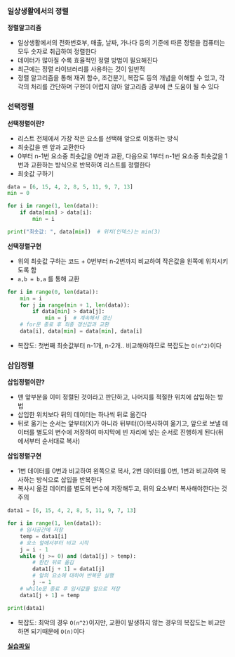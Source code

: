 ### 일상생활에서의 정렬

**정렬알고리즘**

- 일상생활에서의 전화번호부, 매출, 날짜, 가나다 등의 기준에 따른 정렬을 컴퓨터는 모두 숫자로 취급하여 정렬한다
- 데이터가 많아질 수록 효율적인 정렬 방법이 필요해진다
- 최근에는 정렬 라이브러리를 사용하는 것이 일반적
- 정렬 알고리즘을 통해 재귀 함수, 조건분기, 복잡도 등의 개념을 이해할 수 있고, 각각의 처리를 간단하며 구현이 어렵지 않아 알고리즘 공부에 큰 도움이 될 수 있다

### 선택정렬

**선택정렬이란?**

- 리스트 전체에서 가장 작은 요소를 선택해 앞으로 이동하는 방식
- 최솟값을 맨 앞과 교환한다
- 0부터 n-1번 요소중 최솟값을 0번과 교환, 다음으로 1부터 n-1번 요소중 최솟값을 1번과 교환하는 방식으로 반복하여 리스트를 정렬한다
- 최솟값 구하기

```python
data = [6, 15, 4, 2, 8, 5, 11, 9, 7, 13]
min = 0

for i in range(1, len(data)):
    if data[min] > data[i]:
        min = i

print("최솟값: ", data[min])  # 위치(인덱스)는 min(3)
```

**선택정렬구현**

- 위의 최솟값 구하는 코드 + 0번부터 n-2번까지 비교하여 작은값을 왼쪽에 위치시키도록 함
- `a,b = b,a` 를 통해 교환

```python
for i in range(0, len(data)):
    min = i
    for j in range(min + 1, len(data)):
        if data[min] > data[j]:
            min = j  # 계속해서 갱신
    # for문 종료 후 최종 갱신값과 교환
    data[i], data[min] = data[min], data[i]
```

- 복잡도: 첫번째 최솟값부터 n-1개, n-2개.. 비교해야하므로 복잡도는 `O(n^2)`이다

### 삽입정렬

**삽입정렬이란?**

- 맨 앞부분을 이미 정렬된 것이라고 판단하고, 나머지를 적절한 위치에 삽입하는 방법
- 삽입한 위치보다 뒤의 데이터는 하나씩 뒤로 옮긴다
- 뒤로 옮기는 순서는 앞부터(X)가 아니라 뒤부터(O)복사하여 옮기고, 앞으로 보낼 데이터를 별도의 변수에 저장하여 마지막에 빈 자리에 넣는 순서로 진행하게 된다(뒤에서부터 순서대로 복사)

**삽입정렬구현**

- 1번 데이터를 0번과 비교하여 왼쪽으로 복사, 2번 데이터를 0번, 1번과 비교하여 복사하는 방식으로 삽입을 반복한다
- 복사시 옮길 데이터를 별도의 변수에 저장해두고, 뒤의 요소부터 복사해야한다는 것 주의

```python
data1 = [6, 15, 4, 2, 8, 5, 11, 9, 7, 13]

for i in range(1, len(data1)):
    # 임시공간에 저장
    temp = data1[i]
    # 요소 앞에서부터 비교 시작
    j = i - 1
    while (j >= 0) and (data1[j] > temp):
        # 한칸 뒤로 옮김
        data1[j + 1] = data1[j]
        # 앞의 요소에 대하여 반복문 실행
        j -= 1
    # while문 종료 후 임시값을 앞으로 저장
    data1[j + 1] = temp

print(data1)
```

- 복잡도: 최악의 경우 `O(n^2)`이지만, 교환이 발생하지 않는 경우의 복잡도는 비교만 하면 되기때문에 `O(n)`이다

**[실습파일](point1,2,3,4_ex.py)**
